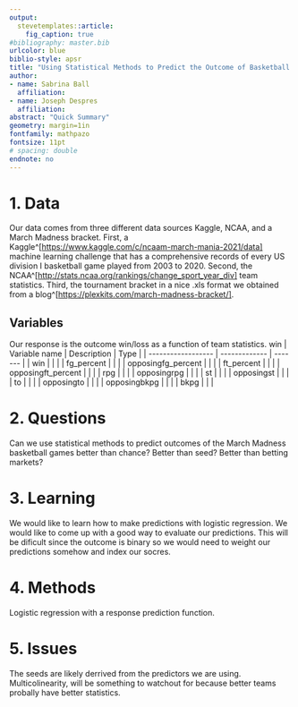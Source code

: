 ```yaml
---
output: 
  stevetemplates::article:
    fig_caption: true
#bibliography: master.bib
urlcolor: blue
biblio-style: apsr
title: "Using Statistical Methods to Predict the Outcome of Basketball Games"
author:
- name: Sabrina Ball
  affiliation:
- name: Joseph Despres
  affiliation:
abstract: "Quick Summary"
geometry: margin=1in
fontfamily: mathpazo
fontsize: 11pt
# spacing: double
endnote: no
---
```






# 1. Data

Our data comes from three different data sources Kaggle, NCAA, and a March Madness bracket. First, a Kaggle^[https://www.kaggle.com/c/ncaam-march-mania-2021/data] machine learning challenge that has a comprehensive records of every US division I basketball game played from 2003 to 2020. Second, the NCAA^[http://stats.ncaa.org/rankings/change_sport_year_div] team statistics. Third, the tournament bracket in a nice .xls format we obtained from a blog^[https://plexkits.com/march-madness-bracket/].

## Variables

Our response is the outcome win/loss as a function of team statistics. 
win 
|  Variable name     |  Description  |   Type  |
| ------------------ | ------------- | ------- |
| win                |               |         |
| fg_percent         |               |         |
| opposingfg_percent |               |         |
| ft_percent         |               |         |
| opposingft_percent |               |         |
| rpg                |               |         |
| opposingrpg        |               |         |
| st                 |               |         |
| opposingst         |               |         |
| to                 |               |         |
| opposingto         |               |         |
| opposingbkpg       |               |         |
| bkpg               |               |         |

# 2. Questions

Can we use statistical methods to predict outcomes of the March Madness basketball games better than chance? Better than seed? Better than betting markets?

# 3. Learning

We would like to learn how to make predictions with logistic regression. We would like to come up with a good way to evaluate our predictions. This will be dificult since the outcome is binary so we would need to weight our predictions somehow and index our socres.

# 4. Methods

Logistic regression with a response prediction function.

# 5. Issues

The seeds are likely derrived from the predictors we are using. Multicolinearity, will be something to watchout for because better teams probally have better statistics.
